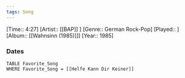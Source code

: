 ```yaml
---
tags: Song  
---
```

[Time:: 4:27]
[Artist:: [[BAP]] ]
[Genre:: German Rock-Pop]
[Played:: ]
[Album:: [[Wahnsinn (1985)]]]
[Year:: 1985]
### Dates
````dataview
TABLE Favorite_Song
WHERE Favorite_Song = [[Helfe Kann Dir Keiner]]
````